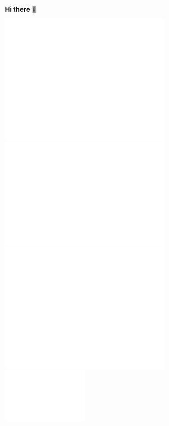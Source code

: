 ## Hi there 👋
![Metrics](/github-metrics.svg)
![Metrics](/metrics.plugin.isocalendar.fullyear.svg)
<picture>
  <img src="/github-metrics.svg" alt="Metrics">
</picture>
<picture>
  <img src="/metrics.plugin.isocalendar.fullyear.svg" width="50%">
</picture>
